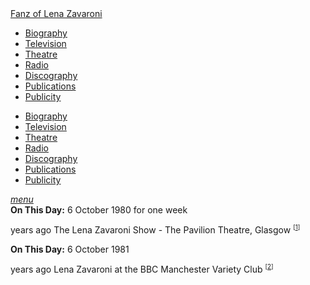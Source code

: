 <!DOCTYPE html>
<html>
<head>
<!-- Meta Tags properties-->
<meta property="og:title" content="On This Day - 6 October" />
<meta property="og:description" content="1980 The Lena Zavaroni Show - The Pavilion Theatre, Glasgow. 1981: Lena Zavaroni at the BBC Manchester Variety Club." />

<!-- Meta Tags names-->
<meta name="title" content="On This Day - 6 October" />
<meta name="description" content="1980: The Lena Zavaroni Show - The Pavilion Theatre, Glasgow. 1981: Lena Zavaroni at the BBC Manchester Variety Club ." />
<meta name="viewport" content="width=device-width, initial-scale=1" />

<!-- Twitter Card Meta Tags-->
<meta name="twitter:card" content="summary" />

<meta http-equiv="Content-Type" content="text/html; charset=UTF-8"/>

<!-- CSS-->
<link rel="stylesheet" href="https://cdnjs.cloudflare.com/ajax/libs/font-awesome/4.7.0/css/font-awesome.min.css"/>
<link href="https://fonts.googleapis.com/icon?family=Material+Icons" rel="stylesheet"/>
<link href="/css/materialize.css" type="text/css" rel="stylesheet" media="screen,projection"/>
<link href="/css/style.css" type="text/css" rel="stylesheet" media="screen,projection"/>

<title>On This Day - 6 October (1980 and 1981)</title>
</head>

<body>
<nav>
<div class="nav-wrapper container" style="width:100%">
<a id="logo-container" href="/index.html" class="brand-logo truncate">Fanz of Lena Zavaroni</a>
<ul class="right hide-on-med-and-down">
<li><a href="/biography/biography.html"><i class="fa fa-female"></i> Biography</a></li>
<li><a href="/television/television.html"><i class="fa fa-television"></i> Television</a></li>
<li><a href="/theatre/theatre.html"><i class="fa fa-institution"></i> Theatre</a></li>
<li><a href="/radio/radio.html"><i class="fa fa-microphone"></i> Radio</a></li>
<li><a href="/discography/discography.html"><i class="fa fa-music"></i> Discography</a></li>
<li><a href="/publications/publications.html"><i class="fa fa-newspaper-o"></i> Publications</a></li>
<li><a href="/publicity/publicity.html"><i class="fa fa-photo"></i> Publicity</a></li>

</ul>

<ul id="nav-mobile" class="side-nav">
<li><a href="/biography/biography.html"><i class="fa fa-female"></i> Biography</a></li>
<li><a href="/television/television.html"><i class="fa fa-television"></i> Television</a></li>
<li><a href="/theatre/theatre.html"><i class="fa fa-institution"></i> Theatre</a></li>
<li><a href="/radio/radio.html"><i class="fa fa-microphone"></i> Radio</a></li>
<li><a href="/discography/discography.html"><i class="fa fa-music"></i> Discography</a></li>
<li><a href="/publications/publications.html"><i class="fa fa-newspaper-o"></i> Publications</a></li>
<li><a href="/publicity/publicity.html"><i class="fa fa-photo"></i> Publicity</a></li>

</ul>
<a href="#" data-activates="nav-mobile" class="button-collapse"><i class="material-icons">menu</i></a>
</div>
</nav>

<main class="Main-Default">
<article>
<div class="row">
<div class="col s12 m6 offset-m3">
<div class="card hoverable  Card-Default">
<div class="card-content">
<span class="card-title"><strong>On This Day:</strong> 6 October 1980 for one week</span>
<p class="flow-text"><span id="age1"></span> years ago The Lena Zavaroni Show - The Pavilion Theatre, Glasgow <sup><small>[<a href="/theatre/1980/the-lena-zavaroni-show-1980-10-06.html">1</a>]</small></sup></p>
</div></div></div></div>

<div class="row">
<div class="col s12 m6 offset-m3">
<div class="card hoverable  Card-Default">
<div class="card-content">
<span class="card-title"><strong>On This Day:</strong> 6 October 1981</span>
<p class="flow-text"><span id="age2"></span> years ago Lena Zavaroni at the BBC Manchester Variety Club <sup><small>[<a href="/radio/1981-10-06-lz.html">2</a>]</small></sup></p>
</div></div></div></div>
</article>
</main>
<!-- Script for calculating number of years ago -->
<script>
var dob = '19801006';
var year = Number(dob.substr(0, 4));
var month = Number(dob.substr(4, 2)) - 1;
var day = Number(dob.substr(6, 2));
var today = new Date();
var age1 = today.getFullYear() - year;
if (today.getMonth() < month || (today.getMonth() == month && today.getDate() < day)) {
age1--;
}
document.getElementById("age1").innerHTML=age1;

var dob = '19811006';
var year = Number(dob.substr(0, 4));
var month = Number(dob.substr(4, 2)) - 1;
var day = Number(dob.substr(6, 2));
var today = new Date();
var age2 = today.getFullYear() - year;
if (today.getMonth() < month || (today.getMonth() == month && today.getDate() < day)) {
age2--;
}
document.getElementById("age2").innerHTML=age2;
</script>
<!-- Scripts -->
<script src="https://code.jquery.com/jquery-2.1.1.min.js"></script>
<script src="/materialize/js/materialize.min.js"></script>
<script src="/materialize/js/init.js"></script>
</body>
</html>
